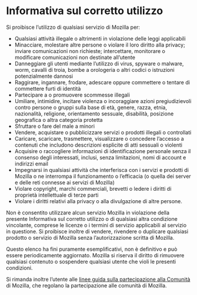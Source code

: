 # Informativa sul corretto utilizzo

Si proibisce l’utilizzo di qualsiasi servizio di Mozilla per:

* Qualsiasi attività illegale o altrimenti in violazione delle leggi applicabili
* Minacciare, molestare altre persone o violare il loro diritto alla privacy; inviare comunicazioni non richieste; intercettare, monitorare o modificare comunicazioni non destinate all’utente
* Danneggiare gli utenti mediante l’utilizzo di virus, spyware o malware, worm, cavalli di troia, bombe a orologeria o altri codici o istruzioni potenzialmente dannosi
* Raggirare, ingannare, frodare, adescare oppure commettere o tentare di commettere furti di identità
* Partecipare a o promuovere scommesse illegali
* Umiliare, intimidire, incitare violenza o incoraggiare azioni pregiudizievoli contro persone o gruppi sulla base di età, genere, razza, etnia, nazionalità, religione, orientamento sessuale, disabilità, posizione geografica o altra categoria protetta
* Sfruttare o fare del male a minori
* Vendere, acquistare o pubblicizzare servizi o prodotti illegali o controllati
* Caricare, scaricare, trasmettere, visualizzare o concedere l’accesso a contenuti che includono descrizioni esplicite di atti sessuali o violenti
* Acquisire o raccogliere informazioni di identificazione personale senza il consenso degli interessati, inclusi, senza limitazioni, nomi di account e indirizzi email
* Impegnarsi in qualsiasi attività che interferisca con i servizi e prodotti di Mozilla o ne interrompa il funzionamento o l’efficacia (o quella dei server e delle reti connesse ai servizi di Mozilla)
* Violare copyright, marchi commerciali, brevetti o ledere i diritti di proprietà intellettuale di terze parti
* Violare i diritti relativi alla privacy o alla divulgazione di altre persone.

Non è consentito utilizzare alcun servizio Mozilla in violazione della presente Informativa sul corretto utilizzo o di qualsiasi altra condizione vincolante, comprese le licenze o i termini di servizio applicabili al servizio in questione. Si proibisce inoltre di vendere, rivendere o duplicare qualsiasi prodotto o servizio di Mozilla senza l’autorizzazione scritta di Mozilla.

Questo elenco ha fini puramente esemplificativi, non è definitivo e può essere periodicamente aggiornato. Mozilla si riserva il diritto di rimuovere qualsiasi contenuto o sospendere qualsiasi utente che violi le presenti condizioni.

Si rimanda inoltre l’utente alle [linee guida sulla partecipazione alla Comunità](https://www.mozilla.org/about/governance/policies/participation/) di Mozilla, che regolano la partecipazione alle comunità di Mozilla.

